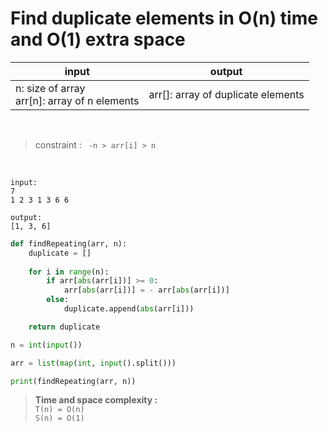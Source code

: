 # Find duplicate elements in O(n) time and O(1) extra space

| input | output |
| --- | --- |
|n: size of array<br>arr[n]: array of n elements | arr[]: array of duplicate elements |

<br>

> constraint : ` -n > arr[i] > n`

<br>

```
input:
7
1 2 3 1 3 6 6

output:
[1, 3, 6]
```

```python
def findRepeating(arr, n):
    duplicate = []
    
    for i in range(n):
        if arr[abs(arr[i])] >= 0:
            arr[abs(arr[i])] = - arr[abs(arr[i])]
        else:
            duplicate.append(abs(arr[i]))

    return duplicate

n = int(input())

arr = list(map(int, input().split()))

print(findRepeating(arr, n))
```

> **Time and space complexity :**
<br> `T(n) = O(n)`
<br> `S(n) = O(1)`